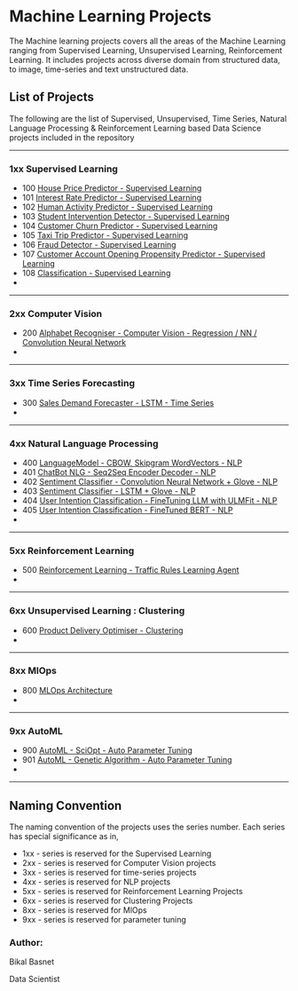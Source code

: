 # Machine Learning Projects
The Machine learning projects covers all the areas of the Machine Learning ranging from Supervised Learning, Unsupervised Learning, Reinforcement Learning. It includes projects across diverse domain from structured data, to image, time-series and text unstructured data.

## List of Projects
The following are the list of Supervised, Unsupervised, Time Series,  Natural Language Processing & Reinforcement Learning based Data Science projects included in the repository

----
### 1xx Supervised Learning
- 100 [House Price Predictor  - Supervised Learning](https://github.com/bikal-basnet/MachieneLearningProjects/blob/master/100.%20House%20Price%20Predictor%20-%20Supervised%20Learning/Submission_bikal_basnet/boston_housing.ipynb)
- 101 [Interest Rate Predictor - Supervised Learning](https://github.com/bikal-basnet/MachieneLearningProjects/tree/master/101.%20%20Interest%20Rate%20Predictor%20-%20R%20Language%20-Supervised%20Learning)
- 102 [Human Activity Predictor - Supervised Learning](https://github.com/bikal-basnet/MachieneLearningProjects/tree/master/102.%20%20Human%20Activity%20Predictor%20-%20Smartphone%20-Supervised%20Learning)
- 103 [Student Intervention Detector - Supervised Learning](https://github.com/bikal-basnet/MachieneLearningProjects/tree/master/103.%20Student%20Intervention%20Detector%20-%20SVM%2C%20Bayes%20-%20Supervised%20Learning/student_intervention)
- 104 [Customer Churn Predictor - Supervised Learning](https://github.com/bikal-basnet/MachieneLearningProjects/blob/master/104.%20Customer%20Churn%20Prediction%20-%20Supervised%20Learning/Propensity%20Model.ipynb)
- 105 [Taxi Trip Predictor - Supervised Learning](https://github.com/bikal-basnet/MachieneLearningProjects/blob/master/105.%20Taxi%20Trip%20Prediction%20-%20Supervised%20Learning/Taxi%20Trip%20Prediction.ipynb)
- 106 [Fraud Detector - Supervised Learning](https://github.com/bikal-basnet/MachieneLearningProjects/blob/master/106.%20Fraud%20Detection%20-%20Supervised%20Learning/Fraud%20Detection.ipynb)
- 107 [Customer Account Opening Propensity Predictor - Supervised Learning](https://github.com/bikal-basnet/MachieneLearningProjects/tree/master/107.%20CustomerPropensityModel-AcountOpening%20-%20Supervised%20Learning)
- 108 [Classification - Supervised Learning](https://github.com/bikal-basnet/MachieneLearningProjects/tree/master/108.%20Classification%20-%20Supervised%20Learning)
- 
----
### 2xx Computer Vision
- 200 [Alphabet Recogniser - Computer Vision - Regression / NN / Convolution Neural Network](https://github.com/bikal-basnet/MachieneLearningProjects/tree/master/200.%20Computer%20Vision%20-%20Alphabet%20Recogniser) 
- 
----

### 3xx Time Series Forecasting
- 300 [Sales Demand Forecaster - LSTM - Time Series](https://github.com/bikal-basnet/MachieneLearningProjects/tree/master/300.%20Time%20Series%20-%20Sales%20Demand%20Forecaster%20-%20LSTM)
-
----

### 4xx Natural Language Processing
- 400 [LanguageModel - CBOW, Skipgram WordVectors - NLP](https://github.com/bikal-basnet/MachieneLearningProjects/tree/master/400.%20NLP%20-%20LanguageModel%20-%20CBOW%2C%20Skipgram%20WordVectors)
- 401 [ChatBot NLG - Seq2Seq Encoder Decoder - NLP](https://github.com/bikal-basnet/MachieneLearningProjects/tree/master/401.%20NLP%20-%20ChatBot%20NLG%20-%20Seq2Seq%20Encoder%20Decoder)
- 402 [Sentiment Classifier - Convolution Neural Network + Glove - NLP](https://github.com/bikal-basnet/MachieneLearningProjects/tree/master/402.%20NLP%20-%20Sentiment%20Classifier%20-%20Convolution%20Neural%20Network%20%2B%20Glove)
- 403 [Sentiment Classifier - LSTM + Glove - NLP](https://github.com/bikal-basnet/MachieneLearningProjects/tree/master/403.%20NLP%20-%20Sentiment%20Classifier%20-%20LSTM%20%2B%20Glove)
- 404 [User Intention Classification - FineTuning LLM with ULMFit - NLP](https://github.com/bikal-basnet/MachieneLearningProjects/tree/master/404.%20NLP%20-%20User%20Intention%20Classification%20-%20FineTuning%20LLM%20with%20ULMFit)
- 405 [User Intention Classification - FineTuned BERT - NLP](https://github.com/bikal-basnet/MachieneLearningProjects/tree/master/405.%20NLP%20-%20User%20Intention%20Classification%20-%20FineTuned%20BERT)
- 
------
### 5xx Reinforcement Learning
- 500 [Reinforcement Learning - Traffic Rules Learning Agent](https://github.com/bikal-basnet/MachieneLearningProjects/tree/master/500.%20Reinforcement%20Learning%20-%20Traffic%20Rules%20Learning%20Agent/smartcab)
- 
-------
### 6xx Unsupervised Learning : Clustering
- 600 [Product Delivery Optimiser -  Clustering](https://github.com/bikal-basnet/MachieneLearningProjects/blob/master/600.%20Clustering%20-%20%20Product%20Delivery%20Optimiser/submissions_bikal_basnet/customer_segments.ipynb)
- 
------
### 8xx MlOps
- 800 [MLOps Architecture](https://github.com/bikal-basnet/MachieneLearningProjects/tree/master/800.%20MLOps%20Architecture)
- 
-----
### 9xx AutoML
- 900 [AutoML - SciOpt - Auto Parameter Tuning](https://github.com/bikal-basnet/MachieneLearningProjects/blob/master/900.%20AutoML%20-%20SciOpt%20-%20Auto%20Parameter%20Tuning/MNIST%20ConvNet%20with%20SciOpt.ipynb)
- 901 [AutoML - Genetic Algorithm - Auto Parameter Tuning](https://github.com/bikal-basnet/MachieneLearningProjects/blob/master/901.%20AutoML%20-%20Genetic%20Algorithm%20-%20Auto%20Parameter%20Tuning/MNIST%20with%20Genetic%20algorithm%20Devol.ipynb)
- 
----


## Naming Convention
The naming convention  of the projects  uses the series number. Each series has special significance as in,
- 1xx - series is reserved for the Supervised Learning
- 2xx - series is reserved for Computer Vision projects
- 3xx - series is reserved for time-series projects
- 4xx - series is reserved for NLP projects
- 5xx - series is reserved for Reinforcement Learning Projects
- 6xx - series is reserved for Clustering Projects
- 8xx - series is reserved for MlOps
- 9xx - series is reserved for parameter tuning



### Author: 
Bikal Basnet

Data Scientist
